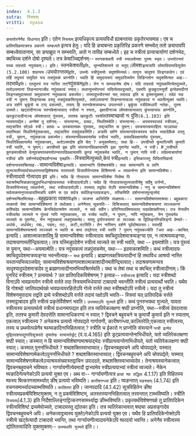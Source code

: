 ```yaml
---
index:  4.1.3
sutra:  स्त्रियाम्
vritti:  nyasa
---
```


`ङ्यापोरनेनैव विधानात्` इति। एतेन `स्त्रियाम्` इत्यधिकृत्य प्रत्ययविधौ ह्याबन्तायाः प्रकृतेरभावमाह। एष च `प्रातिपदिकमात्रमत्र प्रकरणे सम्बध्यते` इत्यत्र हेतुः। यदि हि ङ्याबन्ता प्रकृतिरिह प्रकरणे सम्भवेत् ततो ङ्यापावपि सम्बध्येयातानाम्, सा ङ्याब्रूपा न सम्भवति, अतो न ताविह सम्बध्येते।
इह च स्त्रीत्वं प्रत्याचार्याणां दर्शनभेदः, क्वचिच्च दर्शने दोषो दृश्यते। तत्र केषाञ्चिद्दर्शनम्--
`स्तनकशवती स्त्री स्याल्लोमशः पुरुषः स्मृतः।
उभयोरन्तरं यच्च तदभावे नपुसंकम्।। इति।
`स्तनकेशवती` इति, भूम्न्यतिशायने वा मतुप्। `लोमशः` इत्यत्रापि लोमादिपामादिसूत्रेण (5.2.100) शप्रत्ययः। `उभयोरन्तरम्` इति, उभयोः स्त्रीपुंसयोः सदृशमित्यर्थः। तत्पुनः सादृश्यं लिङ्गवत्वेन। एवं तर्हि तदुभयं समुदितं यत्र तन्नपुंसकं प्राप्नोति। भवति हि समुदायरूपं समुदायिरूपेण लिङिगत्वेन सदृशमित्यत आह-- `तदभावे` इति। एतदुभयं यत्र नास्ति तत् `नपुंसकम्` इति। तेन न सम्भवत्येष दोषः। यदि तदभावे नपुंसकमित्येतदुच्यते, ततोऽव्ययानां तिङन्तानाञ्चैव नपुंसकत्वं स्यात्। तथाप्युभयोरन्तरं यदित्येतावदुच्यते, एवमपि कुक्कुटमयूर्यौ इत्येवमादीनां लिङ्गसमुदायमतां समुदायानां नपुंसकत्वं प्रसज्येत। तस्मादुभयोरन्तरं यत् तदभाव इति च द्वयमप्युक्तम्। तदेवं यन्न स्त्री न पुमान् लिङ्गवच्च वस्तु तन्नपुंसकमित्युच्यते, ततोऽव्ययानां तिङन्तानाचञ्च नपुंसकत्वं न भवतीत्युक्तं भवति। अत्र दर्शने भ्रृकुंसे च टाप् प्रसज्यते, तसय् हि स्तनकेशसम्बन्ध उपलभ्यते। भ्रृकुंसः स्त्रीवेशधारी नर्तकः, पुरुष उच्यते। खट्वादीनाञ्च स्तनकेशाभावात् स्त्रीत्वं न स्यात्, वृक्षादीनाञ्च लोमशत्वाभावात् कुंस्त्वाभावः प्राप्नोति, खरकुट्यादीनाञ्च लोमशत्वात् पुंस्त्वम्, ततश्च खरकुटीः पश्येति `तस्माच्छसो नः पुंसि` (6.1.103) इति नत्वमापद्येत।
अन्येषां तु दर्शनम्-- संस्त्यानम्, प्रसवः, स्थितिश्चेति। संस्त्यानम्-- अपचयस्वभावं स्त्रीत्वम्, तद्यत्रास्ति सोऽर्थः स्त्री। प्रसवः = उपचयात्मकः पुंस्त्वम्, तद्यत्रास्ति स पुमान्। उपचयापचयरहिता याऽवस्था तदात्मिका स्थितिर्नपुंसकत्वम्, तद्यत्रास्ति तन्नपुंसकमिति। अत्रापि दर्शने संस्त्यानादेस्त्रयस्य सर्वत्र भावादेकैकं वस्तु स्त्री, पुमान्, नपुंसकञ्च प्रसज्येत। संस्त्यानविवक्ष्यायामेव स्त्रीत्वं भवति, प्रसवविवक्षायामेव पुंस्त्वम्, स्थितिविवक्षायामेव नपुंसकत्वम्, अतोऽयमदोष इति चेत् ? अयुक्तमेतत्; तथा हि-- उपचीयते कुमारीत्यपि कुमारी स्त्री भवति, न पुमान्। अपचीयते वृक्ष इति संस्त्यानविवक्षायामपि वृक्षः पुमानेव भवति, न स्त्री। #ुपचीयते कुण्डमपचीयते वेत्युपचयापचययोरन्यतरविवक्षायामपि कुण्डं नपुंसकमेव भवति, न पुमान् नापि स्त्री।
तदेवमाचार्याणां स्त्रीत्वं प्रति दर्शनभेदाद्दोषदर्शनाच्च पृच्छति-- `स्त्रियामित्युच्यते,केयं स्त्री` इत्यादि। वृत्तिकारस्तु विदिताभिप्रायो दर्शनान्तरमाश्रित्याह-- `सामान्यविशेषाः` इत्यादि। सामान्यानि विशेषाश्चेति। तथा सामान्यानि च तानि तुल्यजातीपदार्थसाधारणत्वाद्विशेषाश्च परस्परतो विजातीयेभ्यश्च विशिष्यन्ते = व्यावर्त्यन्त इति सामान्यविशेषाः। `स्त्रीत्वादयो गोत्वादय इव` इति। यथैव हि गोत्वादयः सामान्यविशेषा भिन्नेष्व पि स्वाश्रयेष्वभिन्नाकारबुद्ध्यभिधानहेतवस्तथा स्त्रीत्वादयोऽपि। यथैव हि गोत्वादयस्तुल्यजातीयेषु सर्वेषु वर्त्तन्ते, विजातीयेभ्यस्तु व्यावर्त्तन्ते, तथा स्त्रीत्वादयोऽपि। तस्मात् तद्वदेव तेऽपि सामान्यविशेषाः। ननु च सामान्यविशेषणां सर्वव्यक्त्यनुगतत्वादस्मिन्नपि दर्शने स एव सर्वत्र सर्वलिङ्गताप्रसङ्गः, तत्किमिति दर्शनान्तरमुत्सृज्येदं दर्शनमाश्रितमित्याह--`बहुहप्रकारा व्यक्तयः`इति। व्यजन्त आभिरिति व्यक्तव्यः--- सामान्यविशेषाणामाश्रयाः। बहुप्रकारा व्यक्तयो येषां सामान्यविशेषाणां ते तथोक्ताः। अनेनैतत् सूचयति-- विचित्रत्वात् सामान्यविशेषाश्रयाणां व्यञ्जकानां कश्चिदेव सामान्यविशेषः केनचिदेवाश्रयेण व्यज्यते, न सर्वः सर्वेण। प्रतिनियतविषयत्वात् पदार्थशक्तीनाम्। तत्र येनार्थेन स्त्रीत्वमेव व्यज्यते न पुंस्त्वं नापि नपुंसकत्वम्, सा स्त्र्येव भवति, न पुमान्, नापि नपुंसकम्, येन पुंस्त्वमेव व्यज्यते स पुमानेव, येन नपुंसकत्वं तन्नपुंसकमेव। यस्तु द्वयोस्त्रयाणां वा व्यञ्जकः स द्विलिङ्गस्त्रिलिङ्गो वेष्यते-- अर्धर्चः, अर्धर्चम्; पद्मः, पद्मम्; तटः, कटी,तटमिति। तेन नास्मिन् दर्शने पूर्वदोषावसरः। यस्तर्हि सामान्यविशेषस्याश्रयो व्यञ्जको न भवति स कथं तद्योगात् स्त्री भवति ? पुमान् नपुंसकञ्चेति ?अत आह--क्वचित्` इत्यादि। आशात्माकाशादिषु हि सामान्यविशेषाः स्त्रीत्वादयः क्वचिदुपदेशमात्रव्यङ्ग्या एव, न त्वाश्रयव्यङ्ग्याः, तदाश्रयाणामतीन्द्रियत्वात्। तत्र यस्मिन्नुपदेशेन स्त्रीत्वं व्यज्यते सा स्त्री भवति, यथा -- इयमाशेति। यत्र पुंस्त्वं स पुमान्, यथा--अयमात्मेति। यत्र नपुंसकत्वं तन्नपुंसकमेव, यथा--- इदमाकाशमिति। कथं स्त्रीत्वादयः क्वचिदुपदेशमात्रव्यङ्ग्या भवन्तीत्याह-- `यथा` इत्यादि। ब्राह्मणत्वक्षत्रियत्वादीनां हि तथाविध आश्रयो नास्ति यस्तान्यभिव्यञ्जयेत्; सामान्यविशेषाश्रयाणामाशात्माकाशादीनमतीन्द्रियत्वात्। तदाश्रयणामन्यत्र सादृश्यादुपदेशमात्रादेव तु ब्राह्मणत्वादीनामभिव्यक्तिर्भवति। यथा च तेषां तथा च क्वचित् स्त्रीत्वादीनाम्। किं पुनरिदं स्त्रीत्वम् ? प्रत्ययार्थः ? उत प्रातिपदिकविशेषणम् ? इत्याह-- `स्त्रीत्वञ्च` इत्यादि। यदा स्त्रीशब्दो विनाऽपि भावप्रत्ययेन स्त्रीत्वे वर्त्तते तदा स्त्रियामभिधेयायां टाबादयो भवन्तीति स्त्रीत्वं प्रत्ययार्थो भवति। यथैव हि गोशब्दो जातिपदार्थपक्षे भावप्रत्ययरहितोऽपि गोत्वे वर्त्तते तथा स्त्रीशब्दोऽपि स्त्रीत्वे। यदा तु स्त्रीत्वं विशेषणमुपादाय तद्वति द्रव्ये स्त्रीशब्दोऽपि वर्त्तते तदायं पक्षोऽपि भवति-- स्त्रियां यत् प्रातिपदिकं वर्त्तते तस्माट्टाबादय इति स्त्रीत्वं प्रकृतेर्विशेषणं भवति। `उभयथाऽपि युज्यते` इति। कथं पुनरुभयथा युज्यते, यावता स्त्रीत्वस्य प्रत्ययार्थत्वे स्त्रीत्वं प्रधानमापद्यत इति तत्र व्यतिरेकलक्षणा षष्ठी प्राप्नोति, यथा--स्त्रीत्वं देवदत्ताया इति, ततश्च कुमारी देवदत्तेति सामानाधिकरण्यं न स्यात् ? द्विवचने बहुवचने च कुमार्यौ कुमार्य इति न स्याताम्, एकत्वात् स्त्रीत्वस्य ? अनेकश्च प्रत्ययो नोपपद्यते गार्गायणी, कारीषगन्ध्या,कालितरेति;एकत्वात् स्त्रीत्वस्य, तस्य च प्रथमोत्पन्नेनैव ष्फष्यङादिनाभिहितत्वात् ? स्त्रीति च ईकारो न प्राप्नोति संस्त्याने `प्स्त्री इत्येव मुद्रितदशपाद्युणादिसूत्रपाठे दृष्यतेफ् स्त्यायतेर्ड्रट्` (पं.उ.4.165) इति ड्रट्प्रत्ययान्तेनाभिधीयते, यतो व्यतिरेकलक्षणा षष्ठी स्यात्। कस्मात् न हि सामान्यविशेषाणामाश्रयाद्भेदः स्त्रीप्रत्ययान्तेनाभिधीयते, यतो व्यतिरेकलक्षणा षष्ठी स्यात्। कस्मात् पुनर्नाभिधीयते ? शब्दशक्तिस्वाभाव्यात्। द्विवचनबहुवचने अपि चोपपद्यते; यस्मात् सामान्यविशेषाणामेकत्वेऽपुनर्नाभिधीयते ? शब्दशक्तिस्वाभाव्यात्। द्विवचनबहुवचने अपि चोपपद्येते; यस्मात् सामान्यविशेषणामेकत्वेऽप्याश्रयसंख्यास्तद्वाचिन उपाददते, शब्दशक्तिस्वाभाव्यादेव। तेनाश्रयस्यानेकत्वात् द्विवचनबहुवचने भविष्यतः। गार्ग्यायणीत्येवमादौ द्वाभ्यामेव स्त्रीप्रत्ययाभ्यां स्त्रीत्वं व्यज्यते। नैकेन ष्यङादिनेत्यनेकोऽपि प्रत्ययो युक्त एव। अथ वा-- गार्ग्यायणीत्यत्र `प्राचां ष्फ तद्धितः` 4.1.17) इति विहितस्य ष्फस्य षित्करणसामर्थ्यात् ङीष् प्रत्ययो भविष्यति। `कारीषगन्ध्या` इति। ष्यङन्तात् `यङश्चाप्` (4.1.74) इति वचनसमार्थ्यादच्चाब्भविष्यति। `कालितरा` इति। जानपदादि (4.1.42) सूत्रविहितेन ङीषा स्त्रीत्वमप्रकर्षविशिष्टमुक्तम्, न तु प्रकर्षविशिष्टम्, अतस्तस्यानभिहितत्वात् तरवन्तात् टाब्भविष्यति। स्त्रीति `स्त्रियाम्`(4.1.3) इति निर्देशाल्लिङ्गाट्टित्करणसामर्थ्याद्वा ङीब्भविष्यति। प्रकृत्यर्थविशेषणपक्षे तु प्रातिपदिकेन स्त्रीत्वविशिष्टं द्रव्यमेवोच्यते, टाबादयस्तु द्योतका इति। तत्र व्यतिरेकाभावात् षष्ठ्या अप्रसङ्गादेव द्विवचनबहुवचने अपि। अनेकत्वाद्द्रव्यस्य युक्तेऽनेकोऽपि प्रत्ययो युक्त एव। यथैव हि प्रातिपदिकेनोक्तेऽपि स्त्रीत्वे खट्वेत्यादौ टाबादयो भवन्ति, तथा गार्ग्यायणीत्यादावनेकेऽपि ष्फादयो भवन्ति। अनेनैव स्त्रीत्वस्य द्योतितत्वादिति युक्तमुक्तम्-- `उभयथापि युज्यते` इति।।

